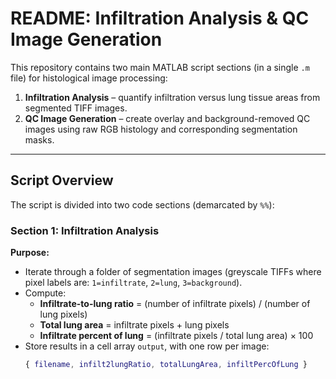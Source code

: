 # README: Infiltration Analysis & QC Image Generation

This repository contains two main MATLAB script sections (in a single `.m` file) for histological image processing:

1. **Infiltration Analysis** – quantify infiltration versus lung tissue areas from segmented TIFF images.  
2. **QC Image Generation** – create overlay and background-removed QC images using raw RGB histology and corresponding segmentation masks.

---

## Script Overview

The script is divided into two code sections (demarcated by `%%`):

### Section 1: Infiltration Analysis

**Purpose:**  
- Iterate through a folder of segmentation images (greyscale TIFFs where pixel labels are: `1=infiltrate`, `2=lung`, `3=background`).  
- Compute:
  - **Infiltrate-to-lung ratio** = (number of infiltrate pixels) / (number of lung pixels)  
  - **Total lung area** = infiltrate pixels + lung pixels  
  - **Infiltrate percent of lung** = (infiltrate pixels / total lung area) × 100  
- Store results in a cell array `output`, with one row per image:  
  ```matlab
  { filename, infilt2lungRatio, totalLungArea, infiltPercOfLung }
